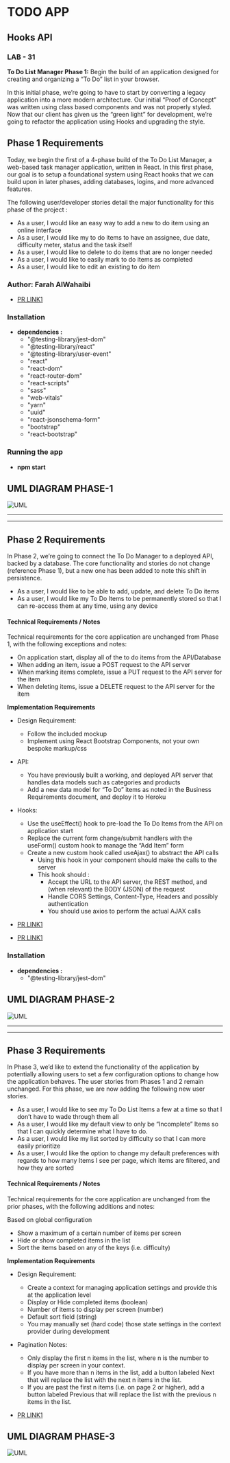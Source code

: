 # **TODO APP**

## **Hooks API**

### **LAB - 31**

**To Do List Manager Phase 1:** Begin the build of an application designed for creating and organizing a “To Do” list in your browser.

In this initial phase, we’re going to have to start by converting a legacy application into a more modern architecture. Our initial “Proof of Concept” was written using class based components and was not properly styled. Now that our client has given us the “green light” for development, we’re going to refactor the application using Hooks and upgrading the style.

## **Phase 1 Requirements**

Today, we begin the first of a 4-phase build of the To Do List Manager, a web-based task manager application, written in React. In this first phase, our goal is to setup a foundational system using React hooks that we can build upon in later phases, adding databases, logins, and more advanced features.

The following user/developer stories detail the major functionality for this phase of the project :

* As a user, I would like an easy way to add a new to do item using an online interface
* As a user, I would like my to do items to have an assignee, due date, difficulty meter, status and the task itself
* As a user, I would like to delete to do items that are no longer needed
* As a user, I would like to easily mark to do items as completed
* As a user, I would like to edit an existing to do item


### **Author: Farah AlWahaibi**

* [PR LINK1](https://github.com/farahalwahaibi/todo/pull/1)


### **Installation**
* **dependencies :**
  *  "@testing-library/jest-dom"
  *  "@testing-library/react"
  *  "@testing-library/user-event"
  *  "react"
  *  "react-dom"
  *  "react-router-dom"
  *  "react-scripts"
  *  "sass"
  *  "web-vitals"
  *  "yarn"
  *  "uuid"
  *  "react-jsonschema-form"
  *  "bootstrap"
  *  "react-bootstrap"


### **Running the app**
* **npm start**


## **UML DIAGRAM PHASE-1**

![UML](1.PNG)

***
***

## **Phase 2 Requirements**

In Phase 2, we’re going to connect the To Do Manager to a deployed API, backed by a database. The core functionality and stories do not change (reference Phase 1), but a new one has been added to note this shift in persistence.

* As a user, I would like to be able to add, update, and delete To Do items
* As a user, I would like my To Do Items to be permanently stored so that I can re-access them at any time, using any device

#### **Technical Requirements / Notes**

Technical requirements for the core application are unchanged from Phase 1, with the following exceptions and notes:

* On application start, display all of the to do items from the API/Database
* When adding an item, issue a POST request to the API server
* When marking items complete, issue a PUT request to the API server for the item
* When deleting items, issue a DELETE request to the API server for the item

**Implementation Requirements**

* Design Requirement:
  * Follow the included mockup
  * Implement using React Bootstrap Components, not your own bespoke markup/css

* API:
  * You have previously built a working, and deployed API server that handles data models such as categories and products
  * Add a new data model for “To Do” items as noted in the Business Requirements document, and deploy it to Heroku

* Hooks:
  * Use the useEffect() hook to pre-load the To Do Items from the API on application start
  * Replace the current form change/submit handlers with the useForm() custom hook to manage the “Add Item” form
  * Create a new custom hook called useAjax() to abstract the API calls 
    * Using this hook in your component should make the calls to the server
    * This hook should :
      * Accept the URL to the API server, the REST method, and (when relevant) the BODY (JSON) of the request
      * Handle CORS Settings, Content-Type, Headers and possibly authentication
      * You should use axios to perform the actual AJAX calls



* [PR LINK1](https://github.com/farahalwahaibi/todo/pull/2)
* [PR LINK1](https://github.com/farahalwahaibi/todo/pull/3)

### **Installation**
* **dependencies :**
  *  "@testing-library/jest-dom"

## **UML DIAGRAM PHASE-2**

![UML](2.PNG)

***
***

## **Phase 3 Requirements**

In Phase 3, we’d like to extend the functionality of the application by potentially allowing users to set a few configuration options to change how the application behaves. The user stories from Phases 1 and 2 remain unchanged. For this phase, we are now adding the following new user stories.

* As a user, I would like to see my To Do List Items a few at a time so that I don’t have to wade through them all
* As a user, I would like my default view to only be “Incomplete” Items so that I can quickly determine what I have to do.
* As a user, I would like my list sorted by difficulty so that I can more easily prioritize
* As a user, I would like the option to change my default preferences with regards to how many Items I see per page, which items are filtered, and how they are sorted


#### **Technical Requirements / Notes**

Technical requirements for the core application are unchanged from the prior phases, with the following additions and notes:

Based on global configuration

* Show a maximum of a certain number of items per screen
* Hide or show completed items in the list
* Sort the items based on any of the keys (i.e. difficulty)

**Implementation Requirements**

* Design Requirement:
  * Create a context for managing application settings and provide this at the application level
  * Display or Hide completed items (boolean)
  * Number of items to display per screen (number)
  * Default sort field (string)
  * You may manually set (hard code) those state settings in the context provider during development

* Pagination Notes:
 
  * Only display the first n items in the list, where n is the number to display per screen in your context.
   * If you have more than n items in the list, add a button labeled Next that will replace the list with the next n items in the list.
   * If you are past the first n items (i.e. on page 2 or higher), add a button labeled Previous that will replace the list with the previous n items in the list.



* [PR LINK1](https://github.com/farahalwahaibi/todo/pull/3)



## **UML DIAGRAM PHASE-3**

![UML](3.PNG)